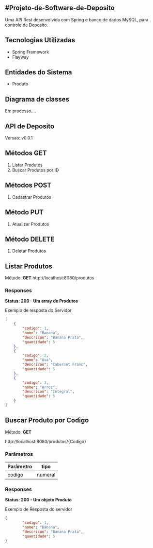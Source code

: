 #Projeto-de-Software-de-Deposito
---

Uma API Rest desenvolvida com Spring e banco de dados MySQL, para controle de Deposito.

Tecnologias Utilizadas
---
+	Spring Framework
+	Flayway

Entidades do Sistema
---
+	Produto

Diagrama de classes
---

 Em processo....


API de Deposito
---

Versao: v0.0.1

## Métodos GET ##

1. Listar Produtos
2. Buscar Produtos por ID

## Métodos POST ##

1. Cadastrar Produtos

## Método PUT ##

1. Atualizar Produtos

## Método DELETE ##

1. Deletar Produtos


## Listar Produtos ## 

Método: **GET**
http://localhost:8080/produtos

### Responses ### 

**Status: 200 - Um array de Produtos**

Exemplo de resposta do Servidor

```json
[
	{
		"codigo": 1,
		"nome": "Banana",
		"descricao": "Banana Prata",
		"quantidade": 5
	},
	{
		"codigo": 2,
		"nome": "Uva",
		"descricao": "Cabernet Franc",
		"quantidade": 5
	},
	{
		"codigo": 3,
		"nome": "Arroz",
		"descricao": "Integral",
		"quantidade": 5
	}
]
```

## Buscar Produto por Codigo ##

Método: **GET**

http://localhost:8080/produtos/{Codigo}


### Parâmetros ###
Parâmetro| tipo
---------|-------
codigo   | numeral

### Responses ### 
**Status: 200 - Um objeto Produto**


Exemplo de Resposta do servidor

```json
{
		"codigo": 1,
		"nome": "Banana",
		"descricao": "Banana Prata",
		"quantidade": 5
}
```
 
